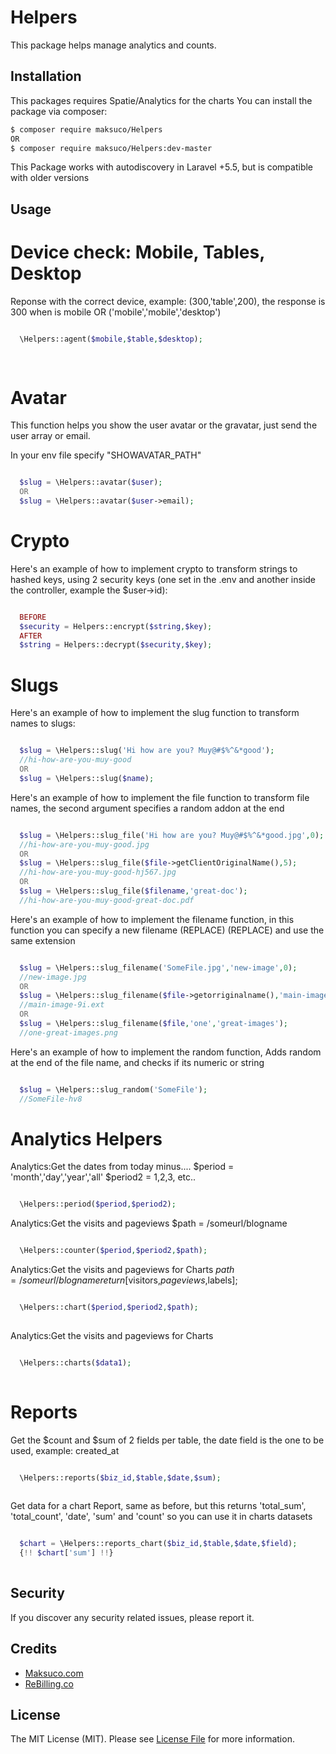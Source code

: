 # Helpers

This package helps manage analytics and counts.


## Installation

This packages requires Spatie/Analytics for the charts
You can install the package via composer:
``` bash
$ composer require maksuco/Helpers
OR
$ composer require maksuco/Helpers:dev-master
```
This Package works with autodiscovery in Laravel +5.5, but is compatible with older versions

## Usage

# Device check: Mobile, Tables, Desktop

Reponse with the correct device, example: (300,'table',200), the response is 300 when is mobile OR ('mobile','mobile','desktop')

```php

  \Helpers::agent($mobile,$table,$desktop);
  
  
```

# Avatar

This function helps you show the user avatar or the gravatar, just send the user array or email.

In your env file specify "SHOWAVATAR_PATH"

```php

  $slug = \Helpers::avatar($user);
  OR
  $slug = \Helpers::avatar($user->email);

```


# Crypto

Here's an example of how to implement crypto to transform strings to hashed keys, using 2 security keys (one set in the .env and another inside the controller, example the $user->id):

```php

  BEFORE
  $security = Helpers::encrypt($string,$key);
  AFTER
  $string = Helpers::decrypt($security,$key);

```

# Slugs

Here's an example of how to implement the slug function to transform names to slugs:

```php

  $slug = \Helpers::slug('Hi how are you? Muy@#$%^&*good');
  //hi-how-are-you-muy-good
  OR
  $slug = \Helpers::slug($name);

```

Here's an example of how to implement the file function to transform file names, the second argument specifies a random addon at the end

```php

  $slug = \Helpers::slug_file('Hi how are you? Muy@#$%^&*good.jpg',0);
  //hi-how-are-you-muy-good.jpg
  OR
  $slug = \Helpers::slug_file($file->getClientOriginalName(),5);
  //hi-how-are-you-muy-good-hj567.jpg
  OR
  $slug = \Helpers::slug_file($filename,'great-doc');
  //hi-how-are-you-muy-good-great-doc.pdf

```

Here's an example of how to implement the filename function, in this function you can specify a new filename (REPLACE)   (REPLACE) and use the same extension

```php

  $slug = \Helpers::slug_filename('SomeFile.jpg','new-image',0);
  //new-image.jpg
  OR
  $slug = \Helpers::slug_filename($file->getorriginalname(),'main-image',2);
  //main-image-9i.ext
  OR
  $slug = \Helpers::slug_filename($file,'one','great-images');
  //one-great-images.png

```


Here's an example of how to implement the random function, Adds random at the end of the file name, and checks if its numeric or string
```php

  $slug = \Helpers::slug_random('SomeFile');
  //SomeFile-hv8

```


# Analytics Helpers

Analytics:Get the dates from today minus....
$period = 'month','day','year','all'
$period2 = 1,2,3, etc..

```php

  \Helpers::period($period,$period2);

```


Analytics:Get the visits and pageviews
$path = /someurl/blogname

```php

  \Helpers::counter($period,$period2,$path);

```


Analytics:Get the visits and pageviews for Charts
$path = /someurl/blogname
return [$visitors,$pageviews,$labels];

```php

  \Helpers::chart($period,$period2,$path);
  
```


Analytics:Get the visits and pageviews for Charts

```php

  \Helpers::charts($data1);
  
```


# Reports

Get the $count and $sum of 2 fields per table, the date field is the one to be used, example: created_at

```php

  \Helpers::reports($biz_id,$table,$date,$sum);
  
```

Get data for a chart Report, same as before, but this returns 'total_sum', 'total_count', 'date', 'sum' and 'count' so you can use it in charts datasets

```php

  $chart = \Helpers::reports_chart($biz_id,$table,$date,$field);
  {!! $chart['sum'] !!}
  
```




## Security

If you discover any security related issues, please report it.

## Credits
- [Maksuco.com](http://maksuco.com)
- [ReBilling.co](https://rebilling.co)

## License

The MIT License (MIT). Please see [License File](LICENSE) for more information.
